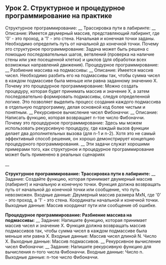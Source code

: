 ## Урок 2. Структурное и процедурное программирование на практике
Структурное программирование:
__
Трассировка пути в лабиринте:
__
Описание: Имеется двумерный массив, представляющий лабиринт, где '0' - это проход, а '1' - это стена. Начальная и конечная точки заданы. Необходимо определить путь от начальной до конечной точки.
Почему это структурное программирование: Задача может быть решена с помощью последовательных шагов, ветвлений (проверка на наличие стены или уже посещенной клетки) и циклов (для обработки всех возможных направлений движения).
Процедурное программирование:
__
Разбиение массива на подмассивы:
__
Описание: Имеется массив чисел. Необходимо разбить его на подмассивы так, чтобы сумма чисел в каждом подмассиве была меньше или равна заданному значению X.
Почему это процедурное программирование: Можно создать процедуру, которая будет принимать массив и значение X, а затем последовательно формировать подмассивы, следуя определенной логике. Это позволяет выделить процесс создания каждого подмассива в отдельную подпрограмму, делая основной код более чистым и понятным.
__
Рекурсивное вычисление чисел Фибоначчи:
__
Описание: Написать функцию, которая возвращает n-тое число Фибоначчи.
Почему это процедурное программирование: Здесь мы можем использовать рекурсивную процедуру, где каждый вызов функции делает два дополнительных вызова (для n-1 и n-2). Хотя это не самый эффективный способ решения, он хорошо демонстрирует концепцию процедурного программирования.
__
Эти задачи служат хорошими примерами того, как структурное и процедурное программирование может быть применено в реальных сценариях

__

**Структурное программирование:
Трассировка пути в лабиринте:**
__
Задание: Создайте функцию, которая принимает двумерный массив (лабиринт) и начальную и конечную точки. Функция должна возвращать путь от начальной до конечной точки или сообщение, что путь невозможен.
Входные данные:
Двумерный массив размера MxN, где '0' - это проход, а '1' - это стена.
Координаты начальной и конечной точки.
Выходные данные:
Массив координат пути или сообщение об ошибке.

**Процедурное программирование:
Разбиение массива на подмассивы:**
__
Задание: Напишите функцию, которая принимает массив чисел и значение X. Функция должна возвращать массив подмассивов так, чтобы сумма чисел в каждом подмассиве была меньше или равна X.
Входные данные:
Массив чисел длиной N.
Число X.
Выходные данные:
Массив подмассивов.
__
Рекурсивное вычисление чисел Фибоначчи:
__
Задание: Напишите рекурсивную функцию для вычисления n-того числа Фибоначчи.
Входные данные:
Число n.
Выходные данные:
n-тое число Фибоначчи.